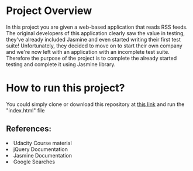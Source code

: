 # Project Overview

In this project you are given a web-based application that reads RSS feeds. The original developers of this application clearly saw the value in testing, they've already included Jasmine and even started writing their first test suite! Unfortunately, they decided to move on to start their own company and we're now left with an application with an incomplete test suite. 
Therefore the purpose of the project is to complete the already started testing and complete it using Jasmine library. 



# How to run this project?

You could simply clone or download this repository at [this link](https://github.com/dagbanbia/feedreader.git) and run the "index.html" file

## References:

<li>Udacity Course material</li>
<li>jQuery Documentation</li>
<li>Jasmine Documentation</li>
<li>Google Searches</li>